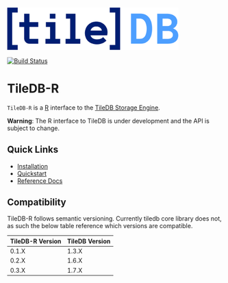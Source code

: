 <a href="https://tiledb.com"><img src="https://github.com/TileDB-Inc/TileDB/raw/dev/doc/source/_static/tiledb-logo_color_no_margin_@4x.png" alt="TileDB logo" width="400"></a>

[![Build Status](https://travis-ci.org/TileDB-Inc/TileDB-R.svg?branch=master)](https://travis-ci.org/TileDB-Inc/TileDB-R)

# TileDB-R

`TileDB-R` is a [R](https://www.r-project.org/) interface to the [TileDB Storage Engine](https://github.com/TileDB-Inc/TileDB). 

**Warning**: The R interface to TileDB is under development and the API is subject to change.

## Quick Links

- [Installation](https://docs.tiledb.com/developer/installation)
- [Quickstart](https://docs.tiledb.com/developer/quickstart)
- [Reference Docs](https://tiledb-inc.github.io/TileDB-R/)


## Compatibility

TileDB-R follows semantic versioning. Currently tiledb core library does not,
as such the below table reference which versions are compatible.

| TileDB-R Version | TileDB Version |
| ----------------- | -------------- |
| 0.1.X             | 1.3.X          |
| 0.2.X             | 1.6.X          |
| 0.3.X             | 1.7.X          |

